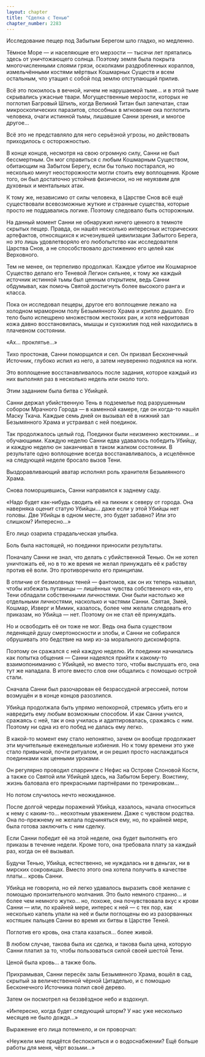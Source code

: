 ```yaml
---
layout: chapter
title: "Сделка с Тенью"
chapter_number: 2283
---
```




Исследование пещер под Забытым Берегом шло гладко, но медленно.

Тёмное Море — и населяющие его мерзости — тысячи лет прятались здесь от уничтожающего солнца. Поэтому земля была покрыта многочисленными слоями грязи, осколками раздробленных кораллов, измельчёнными костями мёртвых Кошмарных Существ и всем остальным, что утащил с собой под землю отступающий прилив.

Всё это покоилось в вечной, ничем не нарушаемой тьме... и в этой тьме скрывались ужасные твари. Могущественные мерзости, которых не поглотил Багровый Шпиль, когда Великий Титан был запечатан, стаи микроскопических паразитов, способных в мгновение ока поглотить человека, очаги истинной тьмы, лишавшие Санни зрения, и многое другое...

Всё это не представляло для него серьёзной угрозы, но действовать приходилось с осторожностью.

В конце концов, несмотря на свою огромную силу, Санни не был бессмертным. Он мог справиться с любым Кошмарным Существом, обитающим на Забытом Берегу, если бы только постарался, но несколько минут неосторожности могли стоить ему воплощения. Кроме того, он был достаточно устойчив физически, но не неуязвим для духовных и ментальных атак.

К тому же, независимо от силы человека, в Царстве Снов всё ещё существовали всевозможные жуткие и странные существа, которые просто не поддавались логике. Поэтому следовало быть осторожным.

На данный момент Санни не обнаружил ничего ценного в темноте скрытых пещер. Правда, он нашёл несколько интересных исторических артефактов, относящихся к исчезнувшей цивилизации Забытого Берега, но это лишь удовлетворяло его любопытство как исследователя Царства Снов, а не способствовало достижению его целей как Верховного.

Тем не менее, он терпеливо продолжал. Каждое убитое им Кошмарное Существо делало его Теневой Легион сильнее, к тому же каждый источник истинной тьмы был ценным открытием, ведь Санни обдумывал, как помочь Святой достигнуть более высокого ранга и класса.

Пока он исследовал пещеры, другое его воплощение лежало на холодном мраморном полу Безымянного Храма и хрипло дышало. Его тело было испещрено множеством жестоких ран, и хотя нефритовая кожа давно восстановилась, мышцы и сухожилия под ней находились в плачевном состоянии.

«Ах... проклятье...»

Тихо простонав, Санни поморщился и сел. Он призвал Бесконечный Источник, глубоко испил из него, а затем неуверенно поднялся на ноги.

Это воплощение восстанавливалось после задания, которое каждый из них выполнял раз в несколько недель или около того.

Этим заданием была битва с Убийцей.

Санни держал убийственную Тень в подземелье под разрушенным собором Мрачного Города — в каменной камере, где он когда-то нашёл Маску Ткача. Каждые семь дней он вызывал её в нижний зал Безымянного Храма и устраивал с ней поединок.

Так продолжалось целый год. Поединки были неизменно жестокими... и обучающими. Каждую неделю Санни едва удавалось победить Убийцу, и каждую неделю он заканчивал в таком жалком состоянии. В результате одно воплощение всегда восстанавливалось, а исцелённое на следующей неделе бросало вызов Тени.

Выздоравливающий аватар исполнял роль хранителя Безымянного Храма.

Снова поморщившись, Санни направился к заднему саду.

«Надо будет как-нибудь сводить её на пикник к северу от города. Она наверняка оценит статую Убийцы... даже если у этой Убийцы нет головы. Две Убийцы в одном месте, это будет забавно? Или это слишком? Интересно...»

Его лицо озарила страдальческая улыбка.

Боль была настоящей, но поединки приносили результаты.

Поначалу Санни не знал, что делать с убийственной Тенью. Он не хотел уничтожать её, но в то же время не желал принуждать её к рабству против её воли. Это противоречило его принципам.

В отличие от безмолвных теней — фантомов, как он их теперь называл, чтобы избежать путаницы — лишённых чувства собственного «я», его Тени обладали собственными личностями. Они были настолько же отдельными личностями, насколько и частями Санни. Святая, Змей, Кошмар, Изверг и Мимик, казалось, более чем желали следовать его приказам, но Убийца — нет. Поэтому он не стал её принуждать.

Но и освободить её он тоже не мог. Ведь она была существом леденящей душу смертоносности и злобы, и Санни не собирался обрушивать это бедствие на мир из-за морального дискомфорта.

Поэтому он сражался с ней каждую неделю. Их поединки начинались как попытка общения — Санни надеялся прийти к какому-то взаимопониманию с Убийцей, но вместо того, чтобы выслушать его, она тут же нападала. В итоге вместо слов они общались с помощью острой стали.

Сначала Санни был разочарован её безрассудной агрессией, потом возмущён и в конце концов разозлился.

Убийца продолжала быть упрямо непокорной, стремясь убить его и навредить ему любым возможным способом. И как Санни учился, сражаясь с ней, так и она училась и адаптировалась, сражаясь с ним. Поэтому ни одна из его побед не далась ему легко.

В какой-то момент ему стало непонятно, зачем он вообще продолжает эти мучительные еженедельные избиения. Но к тому времени это уже стало привычкой, почти ритуалом, и он решил просто наслаждаться поединками как ценными уроками.

Он регулярно проводил спарринги с Нефис на Острове Слоновой Кости, а также со Святой или Убийцей здесь, на Забытом Берегу. Воистину, жизнь баловала его прекрасными партнёрами по тренировкам...

Но потом случилось нечто неожиданное.

После долгой череды поражений Убийца, казалось, начала относиться к нему с каким-то... неохотным уважением. Даже с чувством родства. Она по-прежнему не желала подчиняться ему, но, по крайней мере, была готова заключить с ним сделку.

Если Санни победит её на этой неделе, она будет выполнять его приказы в течение недели. Кроме того, она требовала плату за каждый раз, когда он её вызывал.

Будучи Тенью, Убийца, естественно, не нуждалась ни в деньгах, ни в мирских сокровищах. Вместо этого она хотела получить в качестве платы… кровь Санни.

Убийца не говорила, но ей легко удавалось выразить своё желание с помощью пронзительного молчания. Это было немного странно... и более чем немного жутко... но, похоже, она почувствовала вкус к крови Санни — или, по крайней мере, интерес к ней — с тех пор, как несколько капель упали на неё и были поглощены ею из разорванных костяшек пальцев Санни во время их битвы в Царстве Теней.

Поглотив его кровь, она стала казаться... более живой.

В любом случае, такова была их сделка, и такова была цена, которую Санни платил за то, чтобы пользоваться силой своей шестой Тени.

Ценой была кровь… а также боль.

Прихрамывая, Санни пересёк залы Безымянного Храма, вошёл в сад, скрытый за величественной чёрной Цитаделью, и с помощью Бесконечного Источника полил своё дерево.

Затем он посмотрел на беззвёздное небо и вздохнул.

«Интересно, когда будет следующий шторм? У нас уже несколько месяцев не было дождя...»

Выражение его лица потемнело, и он проворчал:

«Неужели мне придётся беспокоиться и о водоснабжении? Ещё больше работы для меня, чёрт возьми...»

